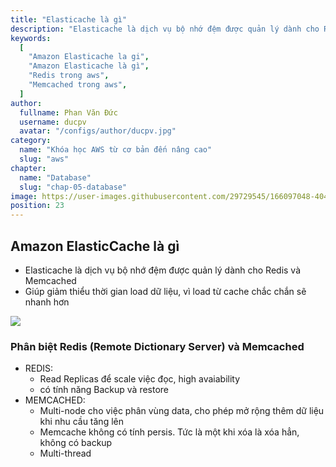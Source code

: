 ```yaml
---
title: "Elasticache là gì"
description: "Elasticache là dịch vụ bộ nhớ đệm được quản lý dành cho Redis và Memcached"
keywords:
  [
    "Amazon Elasticache la gi",
    "Amazon Elasticache là gì",
    "Redis trong aws",
    "Memcached trong aws",
  ]
author:
  fullname: Phan Văn Đức
  username: ducpv
  avatar: "/configs/author/ducpv.jpg"
category:
  name: "Khóa học AWS từ cơ bản đến nâng cao"
  slug: "aws"
chapter:
  name: "Database"
  slug: "chap-05-database"
image: https://user-images.githubusercontent.com/29729545/166097048-404380f8-ed8a-4f61-9698-0b59720cd83e.png
position: 23
---
```


## Amazon ElasticCache là gì

- Elasticache là dịch vụ bộ nhớ đệm được quản lý dành cho Redis và Memcached
- Giúp giảm thiểu thời gian load dữ liệu, vì load từ cache chắc chắn sẽ nhanh hơn 

![](https://user-images.githubusercontent.com/29729545/166097048-404380f8-ed8a-4f61-9698-0b59720cd83e.png)

### Phân biệt Redis (Remote Dictionary Server) và Memcached

- REDIS:
  - Read Replicas để scale việc đọc, high avaiability
  - có tính năng Backup và restore
- MEMCACHED:
  - Multi-node cho việc phân vùng data, cho phép mở rộng thêm dữ liệu khi nhu cầu tăng lên
  - Memcache không có tính persis. Tức là một khi xóa là xóa hẳn, không có backup
  - Multi-thread
